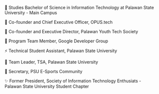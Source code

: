🍊  Studies Bachelor of Science in Information Technology at Palawan State University - Main Campus

🌻  Co-founder and Chief Executive Officer, OPUS.tech

🦄  Co-founder and Executive Director, Palawan Youth Tech Society

🍕  Program Team Member, Google Developer Group

⚡  Technical Student Assistant, Palawan State University

🥞  Team Leader, TSA, Palawan State University

🌱  Secretary, PSU E-Sports Community

✨  Former President, Society of Information Technology Enthusiats - Palawan State University Student Chapter

